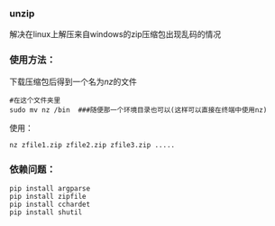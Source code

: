 ### unzip

解决在linux上解压来自windows的zip压缩包出现乱码的情况

### 使用方法：

下载压缩包后得到一个名为*nz*的文件

```
#在这个文件夹里
sudo mv nz /bin  ###随便那一个环境目录也可以(这样可以直接在终端中使用nz)
```

使用：

```
nz zfile1.zip zfile2.zip zfile3.zip .....
```

### 依赖问题：

```
pip install argparse
pip install zipfile
pip install cchardet
pip install shutil
```

